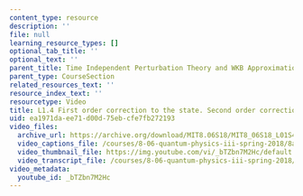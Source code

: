 ```yaml
---
content_type: resource
description: ''
file: null
learning_resource_types: []
optional_tab_title: ''
optional_text: ''
parent_title: Time Independent Perturbation Theory and WKB Approximation
parent_type: CourseSection
related_resources_text: ''
resource_index_text: ''
resourcetype: Video
title: L1.4 First order correction to the state. Second order correction to energy
uid: ea1971da-ee71-d00d-75eb-cfe7fb272193
video_files:
  archive_url: https://archive.org/download/MIT8.06S18/MIT8_06S18_L01S4_300k.mp4
  video_captions_file: /courses/8-06-quantum-physics-iii-spring-2018/8a0d4f71054053e0bba12faafa02e66e_bTZbn7M2Hc.vtt
  video_thumbnail_file: https://img.youtube.com/vi/_bTZbn7M2Hc/default.jpg
  video_transcript_file: /courses/8-06-quantum-physics-iii-spring-2018/39386fea86a9df20331980403abbe33a_bTZbn7M2Hc.pdf
video_metadata:
  youtube_id: _bTZbn7M2Hc
---
```

